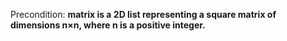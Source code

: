 Precondition: **matrix is a 2D list representing a square matrix of dimensions n×n, where n is a positive integer.**